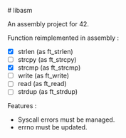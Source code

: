 # libasm

An assembly project for 42.

Function reimplemented in assembly :
- [x] strlen (as ft_strlen)
- [ ] strcpy (as ft_strcpy)
- [x] strcmp (as ft_strcmp)
- [ ] write (as ft_write)
- [ ] read (as ft_read)
- [ ] strdup (as ft_strdup)

Features :
- Syscall errors must be managed.
- errno must be updated.
